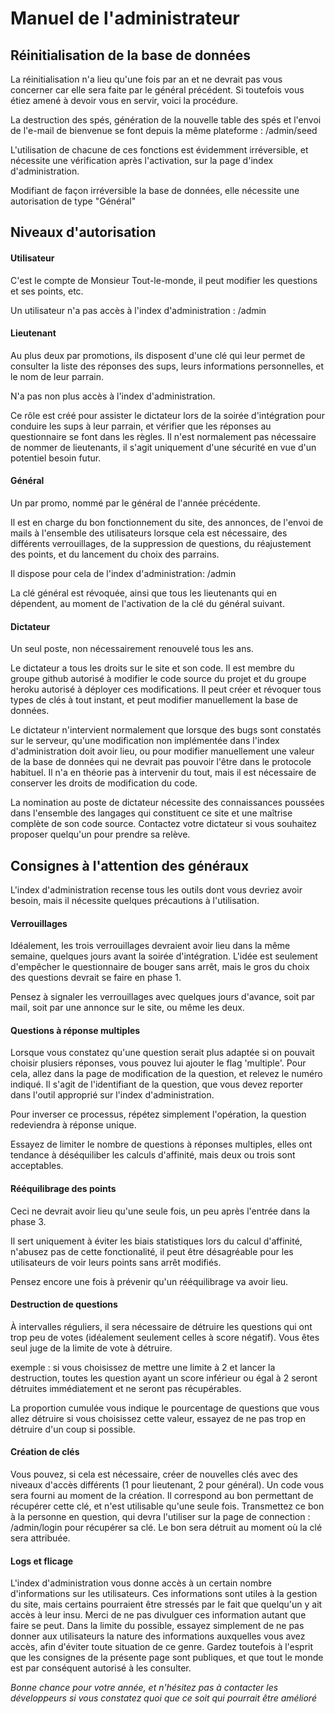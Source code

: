 # Manuel de l'administrateur

## Réinitialisation de la base de données

La réinitialisation n'a lieu qu'une fois par an et ne devrait pas vous concerner car elle sera faite par le général précédent. Si toutefois vous étiez amené à devoir vous en servir, voici la procédure.

La destruction des spés, génération de la nouvelle table des spés et l'envoi de l'e-mail de bienvenue se font depuis la même plateforme : /admin/seed

L'utilisation de chacune de ces fonctions est évidemment irréversible, et nécessite une vérification après l'activation, sur la page d'index d'administration.

Modifiant de façon irréversible la base de données, elle nécessite une autorisation de type "Général"

## Niveaux d'autorisation

#### Utilisateur

C'est le compte de Monsieur Tout-le-monde, il peut modifier les questions et ses points, etc.

Un utilisateur n'a pas accès à l'index d'administration : /admin

#### Lieutenant

Au plus deux par promotions, ils disposent d'une clé qui leur permet de consulter la liste des réponses des sups, leurs informations personnelles, et le nom de leur parrain.

N'a pas non plus accès à l'index d'administration.

Ce rôle est créé pour assister le dictateur lors de la soirée d'intégration pour conduire les sups à leur parrain, et vérifier que les réponses au questionnaire se font dans les règles. Il n'est normalement pas nécessaire de nommer de lieutenants, il s'agit uniquement d'une sécurité en vue d'un potentiel besoin futur.

#### Général

Un par promo, nommé par le général de l'année précédente.

Il est en charge du bon fonctionnement du site, des annonces, de l'envoi de mails à l'ensemble des utilisateurs lorsque cela est nécessaire, des différents verrouillages, de la suppression de questions, du réajustement des points, et du lancement du choix des parrains.

Il dispose pour cela de l'index d'administration: /admin

La clé général est révoquée, ainsi que tous les lieutenants qui en dépendent, au moment de l'activation de la clé du général suivant.

#### Dictateur

Un seul poste, non nécessairement renouvelé tous les ans.

Le dictateur a tous les droits sur le site et son code. Il est membre du groupe github autorisé à modifier le code source du projet et du groupe heroku autorisé à déployer ces modifications. Il peut créer et révoquer tous types de clés à tout instant, et peut modifier manuellement la base de données.

Le dictateur n'intervient normalement que lorsque des bugs sont constatés sur le serveur, qu'une modification non implémentée dans l'index d'administration doit avoir lieu, ou pour modifier manuellement une valeur de la base de données qui ne devrait pas pouvoir l'être dans le protocole habituel. Il n'a en théorie pas à intervenir du tout, mais il est nécessaire de conserver les droits de modification du code.

La nomination au poste de dictateur nécessite des connaissances poussées dans l'ensemble des langages qui constituent ce site et une maîtrise complète de son code source. Contactez votre dictateur si vous souhaitez proposer quelqu'un pour prendre sa relève.

## Consignes à l'attention des généraux

L'index d'administration recense tous les outils dont vous devriez avoir besoin, mais il nécessite quelques précautions à l'utilisation.

#### Verrouillages

Idéalement, les trois verrouillages devraient avoir lieu dans la même semaine, quelques jours avant la soirée d'intégration. L'idée est seulement d'empêcher le questionnaire de bouger sans arrêt, mais le gros du choix des questions devrait se faire en phase 1.

Pensez à signaler les verrouillages avec quelques jours d'avance, soit par mail, soit par une annonce sur le site, ou même les deux.

#### Questions à réponse multiples

Lorsque vous constatez qu'une question serait plus adaptée si on pouvait choisir plusiers réponses, vous pouvez lui ajouter le flag 'multiple'. Pour cela, allez dans la page de modification de la question, et relevez le numéro indiqué. Il s'agit de l'identifiant de la question, que vous devez reporter dans l'outil approprié sur l'index d'administration.

Pour inverser ce processus, répétez simplement l'opération, la question redeviendra à réponse unique.

Essayez de limiter le nombre de questions à réponses multiples, elles ont tendance à déséquiliber les calculs d'affinité, mais deux ou trois sont acceptables.

#### Rééquilibrage des points

Ceci ne devrait avoir lieu qu'une seule fois, un peu après l'entrée dans la phase 3.

Il sert uniquement à éviter les biais statistiques lors du calcul d'affinité, n'abusez pas de cette fonctionalité, il peut être désagréable pour les utilisateurs de voir leurs points sans arrêt modifiés.

Pensez encore une fois à prévenir qu'un rééquilibrage va avoir lieu.

#### Destruction de questions

À intervalles réguliers, il sera nécessaire de détruire les questions qui ont trop peu de votes (idéalement seulement celles à score négatif). Vous êtes seul juge de la limite de vote à détruire.

exemple : si vous choisissez de mettre une limite à 2 et lancer la destruction, toutes les question ayant un score inférieur ou égal à 2 seront détruites immédiatement et ne seront pas récupérables.

La proportion cumulée vous indique le pourcentage de questions que vous allez détruire si vous choisissez cette valeur, essayez de ne pas trop en détruire d'un coup si possible.

#### Création de clés

Vous pouvez, si cela est nécessaire, créer de nouvelles clés avec des niveaux d'accès différents (1 pour lieutenant, 2 pour général). Un code vous sera fourni au moment de la création. Il correspond au bon permettant de récupérer cette clé, et n'est utilisable qu'une seule fois. Transmettez ce bon à la personne en question, qui devra l'utiliser sur la page de connection : /admin/login pour récupérer sa clé. Le bon sera détruit au moment où la clé sera attribuée.

#### Logs et flicage

L'index d'administration vous donne accès à un certain nombre d'informations sur les utilisateurs. Ces informations sont utiles à la gestion du site, mais certains pourraient être stressés par le fait que quelqu'un y ait accès à leur insu. Merci de ne pas divulguer ces information autant que faire se peut. Dans la limite du possible, essayez simplement de ne pas donner aux utilisateurs la nature des informations auxquelles vous avez accès, afin d'éviter toute situation de ce genre. Gardez toutefois à l'esprit que les consignes de la présente page sont publiques, et que tout le monde est par conséquent autorisé à les consulter.

*Bonne chance pour votre année, et n'hésitez pas à contacter les développeurs si vous constatez quoi que ce soit qui pourrait être amélioré*
